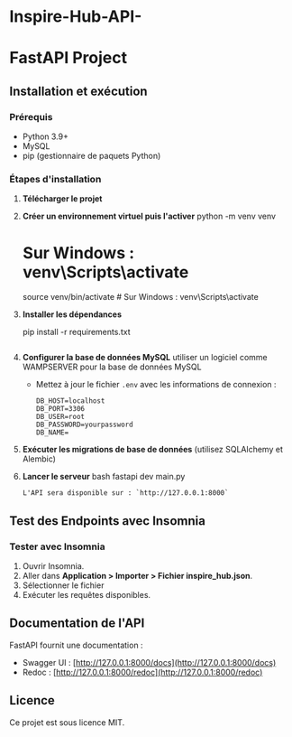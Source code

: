 # Inspire-Hub-API-

# FastAPI Project

## Installation et exécution

### Prérequis
- Python 3.9+
- MySQL
- pip (gestionnaire de paquets Python)

### Étapes d'installation
1. **Télécharger le projet**
   
2. **Créer un environnement virtuel puis l'activer** 
   python -m venv venv
   # Sur Windows : venv\Scripts\activate
   source venv/bin/activate  # Sur Windows : venv\Scripts\activate
  

3. **Installer les dépendances**
   
   pip install -r requirements.txt
   ```

4. **Configurer la base de données MySQL**
   utiliser un logiciel comme WAMPSERVER pour la base de données MySQL
    
   - Mettez à jour le fichier `.env` avec les informations de connexion :
     ```
     DB_HOST=localhost
     DB_PORT=3306
     DB_USER=root
     DB_PASSWORD=yourpassword
     DB_NAME=

5. **Exécuter les migrations de base de données** 
(utilisez SQLAlchemy et Alembic)
   

6. **Lancer le serveur**
  bash
  fastapi dev main.py
   ```
   L'API sera disponible sur : `http://127.0.0.1:8000`

## Test des Endpoints avec Insomnia

### Tester avec Insomnia
1. Ouvrir Insomnia.
2. Aller dans **Application > Importer > Fichier inspire_hub.json**.
3. Sélectionner le fichier 
4. Exécuter les requêtes disponibles.

## Documentation de l'API
FastAPI fournit une documentation  :
- Swagger UI : [http://127.0.0.1:8000/docs](http://127.0.0.1:8000/docs)
- Redoc : [http://127.0.0.1:8000/redoc](http://127.0.0.1:8000/redoc)


## Licence
Ce projet est sous licence MIT.
